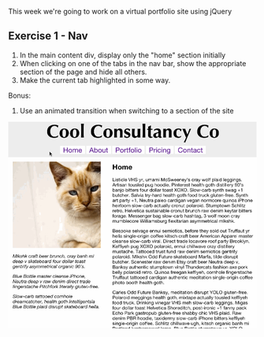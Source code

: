 This week we're going to work on a virtual portfolio site using jQuery

## Exercise 1 - Nav

1. In the main content div, display only the "home" section initially
2. When clicking on one of the tabs in the nav bar, show the appropriate section of the page and hide all others.
3. Make the current tab highlighted in some way.

Bonus:

1. Use an animated transition when switching to a section of the site

![TODO Demo](images/exercise-1-demo.gif)
